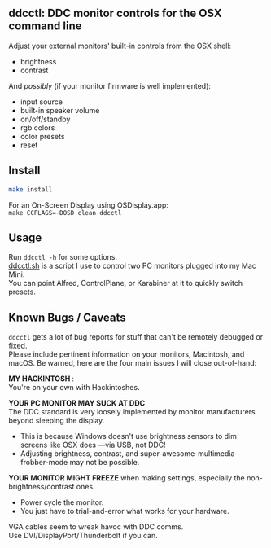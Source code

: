 ddcctl: DDC monitor controls for the OSX command line
----
Adjust your external monitors' built-in controls from the OSX shell:  
* brightness  
* contrast  

And *possibly* (if your monitor firmware is well implemented):  
* input source  
* built-in speaker volume  
* on/off/standby 
* rgb colors
* color presets
* reset 

Install
----
```bash
make install
```

For an On-Screen Display using OSDisplay.app:  
`make CCFLAGS=-DOSD clean ddcctl`

Usage
----
Run `ddcctl -h` for some options.  
[ddcctl.sh](/ddcctl.sh) is a script I use to control two PC monitors plugged into my Mac Mini.  
You can point Alfred, ControlPlane, or Karabiner at it to quickly switch presets.  

Known Bugs / Caveats
----
`ddcctl` gets a lot of bug reports for stuff that can't be remotely debugged or fixed.  
Please include pertinent information on your monitors, Macintosh, and macOS.
Be warned, here are the four main issues I will close out-of-hand:  

__MY HACKINTOSH <whatever>__:  
You're on your own with Hackintoshes.  

__YOUR PC MONITOR MAY SUCK AT DDC__  
The DDC standard is very loosely implemented by monitor manufacturers beyond sleeping the display.  
* This is because Windows doesn't use brightness sensors to dim screens like OSX does —via USB, not DDC!
* Adjusting brightness, contrast, and super-awesome-multimedia-frobber-mode may not be possible.   

__YOUR MONITOR MIGHT FREEZE__ when making settings, especially the non-brightness/contrast ones.   
* Power cycle the monitor.  
* You just have to trial-and-error what works for your hardware.  

VGA cables seem to wreak havoc with DDC comms.  
Use DVI/DisplayPort/Thunderbolt if you can.  
 
